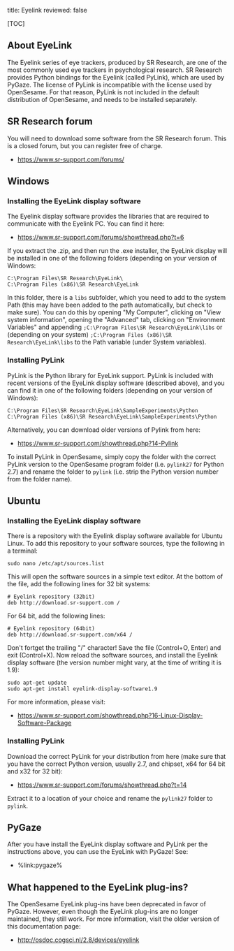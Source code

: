title: Eyelink
reviewed: false

[TOC]

## About EyeLink

The Eyelink series of eye trackers, produced by SR Research, are one of the most commonly used eye trackers in psychological research. SR Research provides Python bindings for the Eyelink (called PyLink), which are used by PyGaze. The license of PyLink is incompatible with the license used by OpenSesame. For that reason, PyLink is not included in the default distribution of OpenSesame, and needs to be installed separately.

## SR Research forum

You will need to download some software from the SR Research forum. This is a closed forum, but you can register free of charge.

- <https://www.sr-support.com/forums/>

## Windows

### Installing the EyeLink display software

The Eyelink display software provides the libraries that are required to communicate with the Eyelink PC. You can find it here:

- <https://www.sr-support.com/forums/showthread.php?t=6>

If you extract the .zip, and then run the .exe installer, the EyeLink display will be installed in one of the following folders (depending on your version of Windows:

	C:\Program Files\SR Research\EyeLink\
	C:\Program Files (x86)\SR Research\EyeLink

In this folder, there is a `libs` subfolder, which you need to add to the system Path (this may have been added to the path automatically, but check to make sure). You can do this by opening "My Computer", clicking on "View system information", opening the "Advanced" tab, clicking on "Environment Variables" and appending `;C:\Program Files\SR Research\EyeLink\libs` or (depending on your system) `;C:\Program Files (x86)\SR Research\EyeLink\libs` to the Path variable (under System variables).

### Installing PyLink

PyLink is the Python library for EyeLink support. PyLink is included with recent versions of the EyeLink display software (described above), and you can find it in one of the following folders (depending on your version of Windows):

	C:\Program Files\SR Research\EyeLink\SampleExperiments\Python
	C:\Program Files (x86)\SR Research\EyeLink\SampleExperiments\Python

Alternatively, you can download older versions of Pylink from here:

- <https://www.sr-support.com/showthread.php?14-Pylink>

To install PyLink in OpenSesame, simply copy the folder with the correct PyLink version to the OpenSesame program folder (i.e. `pylink27` for Python 2.7) and rename the folder to `pylink` (i.e. strip the Python version number from the folder name).

## Ubuntu

### Installing the EyeLink display software

There is a repository with the Eyelink display software available for Ubuntu Linux. To add this repository to your software sources, type the following in a terminal:

	sudo nano /etc/apt/sources.list

This will open the software sources in a simple text editor. At the bottom of the file, add the following lines for 32 bit systems:

	# Eyelink repository (32bit)
	deb http://download.sr-support.com /

For 64 bit, add the following lines:

	# Eyelink repository (64bit)
	deb http://download.sr-support.com/x64 /

Don't fortget the trailing "/" character! Save the file (Control+O, Enter) and exit (Control+X). Now reload the software sources, and install the Eyelink display software (the version number might vary, at the time of writing it is 1.9):

	sudo apt-get update
	sudo apt-get install eyelink-display-software1.9

For more information, please visit:

- <https://www.sr-support.com/showthread.php?16-Linux-Display-Software-Package>

### Installing PyLink

Download the correct PyLink for your distribution from here (make sure that you have the correct Python version, usually 2.7, and chipset, x64 for 64 bit and x32 for 32 bit):

- <https://www.sr-support.com/forums/showthread.php?t=14>

Extract it to a location of your choice and rename the `pylink27` folder to `pylink`.

## PyGaze

After you have install the EyeLink display software and PyLink per the instructions above, you can use the EyeLink with PyGaze! See:

- %link:pygaze%

## What happened to the EyeLink plug-ins?

The OpenSesame EyeLink plug-ins have been deprecated in favor of PyGaze. However, even though the EyeLink plug-ins are no longer maintained, they still work. For more information, visit the older version of this documentation page:

- <http://osdoc.cogsci.nl/2.8/devices/eyelink>
